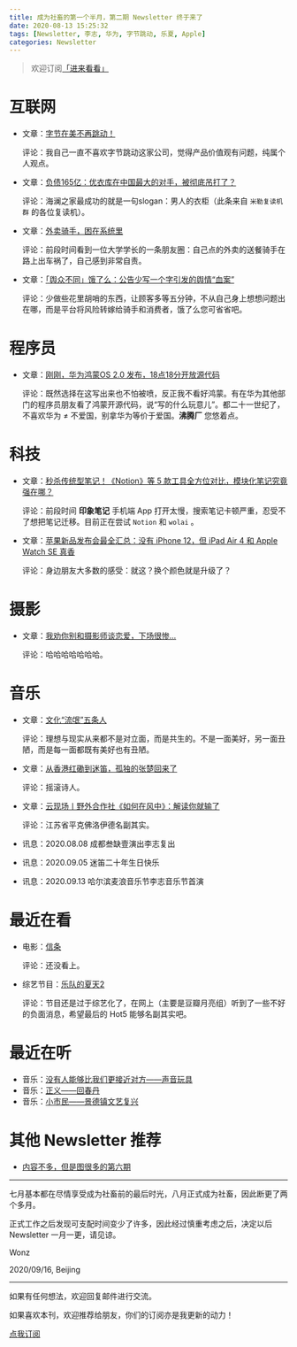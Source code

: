```yaml
---
title: 成为社畜的第一个半月，第二期 Newsletter 终于来了
date: 2020-08-13 15:25:32
tags: [Newsletter, 李志, 华为, 字节跳动, 乐夏, Apple]
categories: Newsletter
---
```


> 欢迎订阅[「进来看看」](https://wonz.hedwig.pub)

<!--more-->

# 互联网

* 文章：[字节在美不再跳动！](https://mp.weixin.qq.com/s?__biz=MzA4NTQwNDcyMA==&mid=2650667683&idx=1&sn=9133a43dce97963ce2aacfbc0addfb65&chksm=87d127fcb0a6aeea8b9699873e7bd67ff70e83b92c2ff63b0efbceca88d13052356ccd03db87&mpshare=1&scene=1&srcid=0813j2ZbEBJod5t1MKvIac7n&sharer_sharetime=1597303788609&sharer_shareid=98be2b754936f08d103cd3be4f2da5d7#rd)

  评论：我自己一直不喜欢字节跳动这家公司，觉得产品价值观有问题，纯属个人观点。

* 文章：[负债165亿：优衣库在中国最大的对手，被彻底吊打了？](https://www.jiemian.com/article/4866581.html)

  评论：海澜之家最成功的就是一句slogan：男人的衣柜（此条来自 `米勒复读机群` 的各位复读机）。

* 文章：[外卖骑手，困在系统里](https://mp.weixin.qq.com/s?__biz=MjEwMzA5NTcyMQ==&mid=2653119915&idx=1&sn=419be88865569ed1e39f806ffaa919ec&chksm=4eb2836d79c50a7bf2b628d8af2c4c42fe36288829e217dbaaa95d17ce8c70ef0435bfe3c236&mpshare=1&scene=1&srcid=0908fTiJwAWn15GWmPEeJgSt&sharer_sharetime=1599635232825&sharer_shareid=98be2b754936f08d103cd3be4f2da5d7#rd)

  评论：前段时间看到一位大学学长的一条朋友圈：自己点的外卖的送餐骑手在路上出车祸了，自己感到非常自责。

* 文章：[「舆众不同」饿了么：公告少写一个字引发的舆情“血案”](https://www.toutiao.com/i6870524842626515469/?tt_from=weixin&utm_campaign=client_share&wxshare_count=2&timestamp=1599702444&app=news_article&utm_source=weixin&utm_medium=toutiao_ios&use_new_style=1&req_id=202009100947240100120631610B325BBE&group_id=6870524842626515469)

  评论：少做些花里胡哨的东西，让顾客多等五分钟，不从自己身上想想问题出在哪，而是平台将风险转嫁给骑手和消费者，饿了么您可省省吧。

# 程序员

* 文章：[刚刚，华为鸿蒙OS 2.0 发布，18点18分开放源代码](https://mp.weixin.qq.com/s?__biz=MjM5MDE0Mjc4MA==&mid=2651041078&idx=1&sn=7e6628d3f1bafaca6d69b5e55f678a85&chksm=bdbe55658ac9dc73c2edb00f1b687f4a857f0b9e63bdca2356872fd085ca7a9f2bc7ded6fc0a&scene=0&xtrack=1#rd)

  评论：既然选择在这写出来也不怕被喷，反正我不看好鸿蒙。有在华为其他部门的程序员朋友看了鸿蒙开源代码，说“写的什么玩意儿”。都二十一世纪了，不喜欢华为 ≠ 不爱国，别拿华为等价于爱国。**沸腾厂** 您悠着点。


# 科技

* 文章：[秒杀传统型笔记！《Notion》等 5 款工具全方位对比，模块化笔记究竟强在哪？](https://mp.weixin.qq.com/s?__biz=MjM5MjAyNDUyMA==&mid=2650565303&idx=1&sn=2afdf0d1761e716fb1e98ed91873852c&chksm=bea4581089d3d106ac753b8ce82f83e6b98ebbabb6b013b85574879ff2682ebf7394f8608fc6&mpshare=1&scene=1&srcid=0813lTEzmWa9JwB1WmBR4ojC&sharer_sharetime=1597303798855&sharer_shareid=98be2b754936f08d103cd3be4f2da5d7#rd)

  评论：前段时间 **印象笔记** 手机端 App 打开太慢，搜索笔记卡顿严重，忍受不了想把笔记迁移。目前正在尝试 `Notion` 和 `wolai` 。

* 文章：[苹果新品发布会最全汇总：没有 iPhone 12，但 iPad Air 4 和 Apple Watch SE 真香](http://mp.weixin.qq.com/s?__biz=MjM5MjAyNDUyMA==&mid=2650576037&idx=1&sn=7219926cbd09bfcab8a7f2af1749ec6a&chksm=bea4a60289d32f1494b12f59e630f7086d00a2866f20f555a95a41f488b552a5b0296f417c7d&mpshare=1&scene=1&srcid=0916ZzBcFtCVuzNX1mo2ImNJ&sharer_sharetime=1600270569477&sharer_shareid=98be2b754936f08d103cd3be4f2da5d7#rd)

  评论：身边朋友大多数的感受：就这？换个颜色就是升级了？

# 摄影

* 文章：[我劝你别和摄影师谈恋爱，下场很惨...](mp.weixin.qq.com/s?__biz=MzUyNzczNzk2NQ==&mid=2247505785&idx=1&sn=13ca5f50472975e302a4aa33c10eb455&chksm=fa78627bcd0feb6d89209a0091760c065b551704f388b21cd81d5219537c0838f79a95f573a5&mpshare=1&scene=1&srcid=0915viIOFDZdfwHYIoKpzCML&sharer_sharetime=1600152438883&sharer_shareid=3b348026e3d3379076679207790aa063#rd)

  评论：哈哈哈哈哈哈哈。


# 音乐

* 文章：[文化“流氓”五条人](https://mp.weixin.qq.com/s?__biz=MzU4NjQ0MDUwMg==&mid=2247494789&idx=1&sn=587261b2317f10805e2d1c2057602ef0&chksm=fdf9e6dcca8e6fca41bab7f4ef74bf41aa6810c8def1a3110d5f0c0e512459ed9b44de454ebe&mpshare=1&scene=1&srcid=0908mUCHlVFDxAX8NjkmN1Ap&sharer_sharetime=1599635359917&sharer_shareid=98be2b754936f08d103cd3be4f2da5d7#rd)

  评论：理想与现实从来都不是对立面，而是共生的。不是一面美好，另一面丑陋，而是每一面都既有美好也有丑陋。

* 文章：[从香港红磡到迷笛，孤独的张楚回来了](https://mp.weixin.qq.com/s?__biz=MzI2NzExNTgwNQ==&mid=2247489195&idx=1&sn=6a1e98b2499f5f39b2babb4f0fc4766f&chksm=ea829ad9ddf513cf0bf2faa3bbded34f05092691a771447daa830ab3c71b39660345f84b3319&mpshare=1&scene=1&srcid=0909a1tvwKnBqMGXGop6jqcw&sharer_sharetime=1599635339867&sharer_shareid=98be2b754936f08d103cd3be4f2da5d7#rd)

  评论：摇滚诗人。

* 文章：[云现场丨野外合作社《如何在风中》：解读你就输了](https://mp.weixin.qq.com/s?__biz=MjM5MzEyNjQzNg==&mid=2649757674&idx=1&sn=11a40746c1974ea1dfcad877c6791c69&chksm=be9f76a189e8ffb75e255dea6eb44813c75892128fbf41543950d2537e3e07567149b3a684e1&mpshare=1&scene=1&srcid=0909v6SUbmoeOiJh1Tlms1pQ&sharer_sharetime=1599635291729&sharer_shareid=98be2b754936f08d103cd3be4f2da5d7#rd)

  评论：江苏省平克佛洛伊德名副其实。

* 讯息：2020.08.08 成都叁缺壹演出李志复出

* 讯息：2020.09.05 迷笛二十年生日快乐

* 讯息：2020.09.13 哈尔滨麦浪音乐节李志音乐节首演

# 最近在看

* 电影：[信条](https://movie.douban.com/subject/30444960/?from=showing)

  评论：还没看上。

* 综艺节目：[乐队的夏天2](http://www.iqiyi.com/lib/m_222745214.html)

  评论：节目还是过于综艺化了，在网上（主要是豆瓣月亮组）听到了一些不好的负面消息，希望最后的 Hot5 能够名副其实吧。

# 最近在听

* 音乐：[没有人能够比我们更接近对方——声音玩具](https://music.163.com/#/song?id=1468592465)
* 音乐：[正义——回春丹](https://music.163.com/#/song?id=1369044100)
* 音乐：[小市民——景德镇文艺复兴](https://music.163.com/#/song?id=1458151485)

# 其他 Newsletter 推荐

* [内容不多，但是图很多的第六期](https://zmd.hedwig.pub/i/nei-rong-bu-duo-dan-shi-tu-hen-duo-de-di-liu-qi)

----

七月基本都在尽情享受成为社畜前的最后时光，八月正式成为社畜，因此断更了两个多月。

正式工作之后发现可支配时间变少了许多，因此经过慎重考虑之后，决定以后 Newsletter 一月一更，请见谅。

Wonz

2020/09/16, Beijing

----

如果有任何想法，欢迎回复邮件进行交流。

如果喜欢本刊，欢迎推荐给朋友，你们的订阅亦是我更新的动力！

[点我订阅](https://wonz.hedwig.pub)